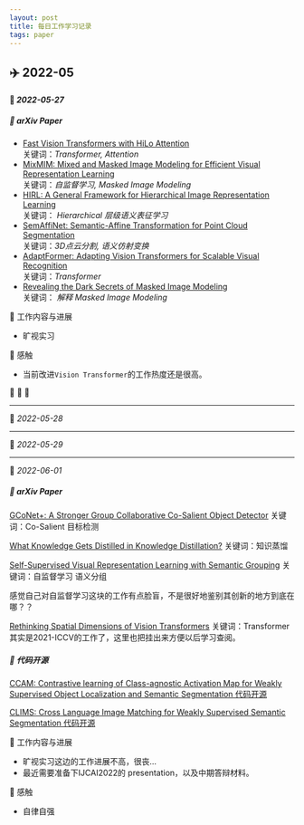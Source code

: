 ```yaml
---
layout: post
title: 每日工作学习记录
tags: paper
---
```


## ✈️ 2022-05

#### 🐯 *2022-05-27*

##### 🍉 arXiv Paper
  - [Fast Vision Transformers with HiLo Attention ](https://arxiv.org/pdf/2205.13213.pdf) <br>关键词：*Transformer, Attention*
  - [MixMIM: Mixed and Masked Image Modeling for Efficient Visual Representation Learning](https://arxiv.org/pdf/2205.13137.pdf) <br>关键词：*自监督学习, Masked Image Modeling*
  - [HIRL: A General Framework for Hierarchical Image Representation Learning](https://arxiv.org/pdf/2205.13159.pdf)<br>关键词： *Hierarchical 层级语义表征学习*
  - [SemAffiNet: Semantic-Affine Transformation for Point Cloud Segmentation](https://arxiv.org/pdf/2205.13490.pdf)<br>关键词：*3D点云分割, 语义仿射变换*
  - [AdaptFormer: Adapting Vision Transformers for Scalable Visual Recognition](https://arxiv.org/pdf/2205.13535.pdf)<br>关键词：*Transformer*
  - [Revealing the Dark Secrets of Masked Image Modeling](https://arxiv.org/pdf/2205.13543.pdf)<br>关键词： *解释 Masked Image Modeling*

🍉 工作内容与进展
  - 旷视实习

🍉 感触
  - 当前改进`Vision Transformer`的工作热度还是很高。

🌙 🌙 🌙 

---

🐯 *2022-05-28*


---

🐯 *2022-05-29*

---

🐯 *2022-06-01*

##### 🍉 arXiv Paper

[GCoNet+: A Stronger Group Collaborative Co-Salient Object Detector](https://arxiv.org/pdf/2205.15469.pdf)
关键词：Co-Salient 目标检测 

[What Knowledge Gets Distilled in Knowledge Distillation?](https://arxiv.org/pdf/2205.16004.pdf)
关键词：知识蒸馏

[Self-Supervised Visual Representation Learning with Semantic Grouping](https://arxiv.org/pdf/2205.15288.pdf)
关键词：自监督学习 语义分组

感觉自己对自监督学习这块的工作有点脸盲，不是很好地鉴别其创新的地方到底在哪？？

[Rethinking Spatial Dimensions of Vision Transformers](https://arxiv.org/pdf/2103.16302.pdf)
关键词：Transformer
其实是2021-ICCV的工作了，这里也把挂出来方便以后学习查阅。


##### 🍉 代码开源 


[CCAM: Contrastive learning of Class-agnostic Activation Map for Weakly Supervised Object Localization and Semantic Segmentation 代码开源](https://github.com/CVI-SZU/CCAM/tree/master/WSOL)

[CLIMS: Cross Language Image Matching for Weakly Supervised Semantic Segmentation 代码开源](https://github.com/CVI-SZU/CLIMS)

🍉 工作内容与进展

  - 旷视实习这边的工作进展不高，很丧...
  - 最近需要准备下IJCAI2022的 presentation，以及中期答辩材料。

🍉 感触
  - 自律自强

